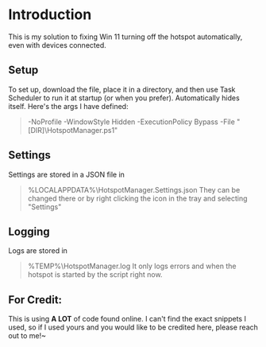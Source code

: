 # Introduction
This is my solution to fixing Win 11 turning off the hotspot automatically, even with devices connected.

## Setup
To set up, download the file, place it in a directory, and then use Task Scheduler to run it at startup (or when you prefer). Automatically hides itself. Here's the args I have defined:
>  -NoProfile -WindowStyle Hidden -ExecutionPolicy Bypass -File "[DIR]\HotspotManager.ps1"

## Settings
Settings are stored in a JSON file in
> %LOCALAPPDATA%\HotspotManager.Settings.json
They can be changed there or by right clicking the icon in the tray and selecting "Settings"

## Logging
Logs are stored in
> %TEMP%\HotspotManager.log
It only logs errors and when the hotspot is started by the script right now.

## For Credit:
This is using **A LOT** of code found online. I can't find the exact snippets I used, so if I used yours and you would like to be credited here, please reach out to me!~
